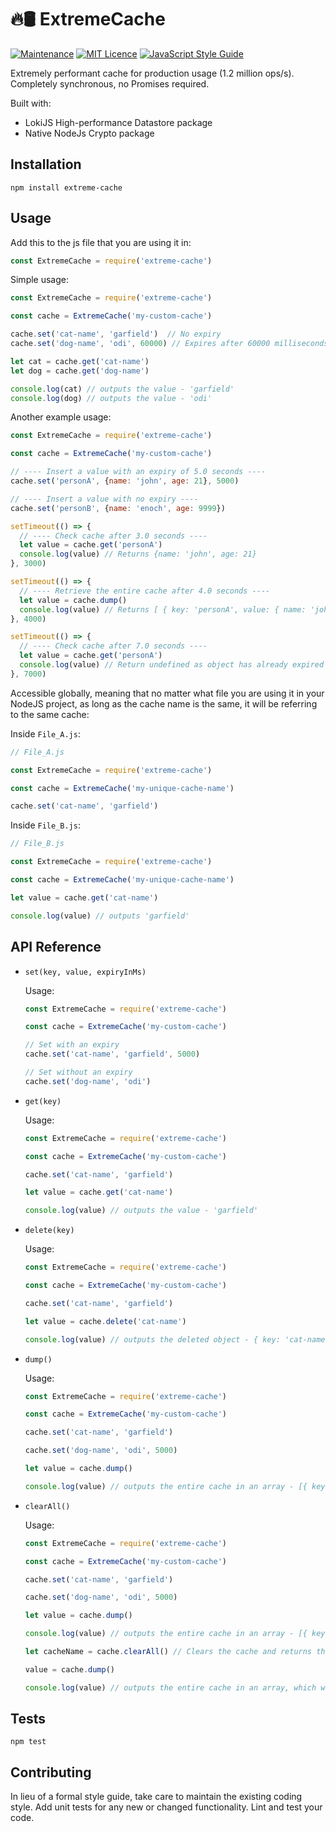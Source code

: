 # 🔥🛢 ExtremeCache

[![Maintenance](https://img.shields.io/badge/Maintained%3F-yes-green.svg)](https://github.com/joshuaquek/ExtremeCache/graphs/commit-activity)
[![MIT Licence](https://badges.frapsoft.com/os/mit/mit.svg?v=103)](https://opensource.org/licenses/mit-license.php)
[![JavaScript Style Guide](https://img.shields.io/badge/code_style-standard-brightgreen.svg)](https://standardjs.com)

Extremely performant cache for production usage (1.2 million ops/s). Completely synchronous, no Promises required.

Built with:
* LokiJS High-performance Datastore package
* Native NodeJs Crypto package

## Installation

  `npm install extreme-cache`

## Usage

  Add this to the js file that you are using it in:

  ```javascript
  const ExtremeCache = require('extreme-cache')

  ```

  Simple usage:

  ```javascript
  const ExtremeCache = require('extreme-cache')

  const cache = ExtremeCache('my-custom-cache') 

  cache.set('cat-name', 'garfield')  // No expiry
  cache.set('dog-name', 'odi', 60000) // Expires after 60000 milliseconds, which is 60 seconds

  let cat = cache.get('cat-name')
  let dog = cache.get('dog-name')

  console.log(cat) // outputs the value - 'garfield'
  console.log(dog) // outputs the value - 'odi'

  ```

  Another example usage:

  ```javascript
  const ExtremeCache = require('extreme-cache')
  
  const cache = ExtremeCache('my-custom-cache') 

  // ---- Insert a value with an expiry of 5.0 seconds ----
  cache.set('personA', {name: 'john', age: 21}, 5000) 

  // ---- Insert a value with no expiry ----
  cache.set('personB', {name: 'enoch', age: 9999}) 

  setTimeout(() => {
    // ---- Check cache after 3.0 seconds ----
    let value = cache.get('personA')
    console.log(value) // Returns {name: 'john', age: 21}
  }, 3000)

  setTimeout(() => {
    // ---- Retrieve the entire cache after 4.0 seconds ----
    let value = cache.dump()
    console.log(value) // Returns [ { key: 'personA', value: { name: 'john', age: 21 }, expiryInMs: 5000 }, { key: 'personB', value: { name: 'enoch', age: 9999 }, expiryInMs: undefined }]
  }, 4000)

  setTimeout(() => {
    // ---- Check cache after 7.0 seconds ----
    let value = cache.get('personA')
    console.log(value) // Return undefined as object has already expired
  }, 7000)

  ```

  Accessible globally, meaning that no matter what file you are using it in your NodeJS project, as long as the cache name is the same, it will be referring to the same cache:

  Inside `File_A.js`: 
  ```javascript
  // File_A.js

  const ExtremeCache = require('extreme-cache')

  const cache = ExtremeCache('my-unique-cache-name') 

  cache.set('cat-name', 'garfield')

  ```

  Inside `File_B.js`: 
  ```javascript
  // File_B.js

  const ExtremeCache = require('extreme-cache')

  const cache = ExtremeCache('my-unique-cache-name') 

  let value = cache.get('cat-name')
  
  console.log(value) // outputs 'garfield'

  ```

## API Reference

* `set(key, value, expiryInMs)`

  Usage:
  ```javascript
  const ExtremeCache = require('extreme-cache')

  const cache = ExtremeCache('my-custom-cache') 

  // Set with an expiry
  cache.set('cat-name', 'garfield', 5000)

  // Set without an expiry
  cache.set('dog-name', 'odi')

  ```

* `get(key)`

  Usage:
  ```javascript
  const ExtremeCache = require('extreme-cache')
  
  const cache = ExtremeCache('my-custom-cache') 

  cache.set('cat-name', 'garfield')

  let value = cache.get('cat-name')

  console.log(value) // outputs the value - 'garfield'

  ```

* `delete(key)`

  Usage:
  ```javascript
  const ExtremeCache = require('extreme-cache')

  const cache = ExtremeCache('my-custom-cache') 

  cache.set('cat-name', 'garfield')

  let value = cache.delete('cat-name')

  console.log(value) // outputs the deleted object - { key: 'cat-name', value: 'garfield', timeoutInMs: undefined }

  ```

* `dump()`

  Usage:
  ```javascript
  const ExtremeCache = require('extreme-cache')

  const cache = ExtremeCache('my-custom-cache') 

  cache.set('cat-name', 'garfield')

  cache.set('dog-name', 'odi', 5000)

  let value = cache.dump()
  
  console.log(value) // outputs the entire cache in an array - [{ key: 'cat-name', value: 'garfield', timeoutInMs: undefined }, { key: 'dog-name', value: 'odi', timeoutInMs: 5000 }]

  ```

* `clearAll()`

  Usage:
  ```javascript
  const ExtremeCache = require('extreme-cache')

  const cache = ExtremeCache('my-custom-cache') 

  cache.set('cat-name', 'garfield')
  
  cache.set('dog-name', 'odi', 5000)

  let value = cache.dump()

  console.log(value) // outputs the entire cache in an array - [{ key: 'cat-name', value: 'garfield', timeoutInMs: undefined }, { key: 'dog-name', value: 'odi', timeoutInMs: 5000 }]

  let cacheName = cache.clearAll() // Clears the cache and returns the cache name as a string - 'my-custom-cache'

  value = cache.dump()
  
  console.log(value) // outputs the entire cache in an array, which will be empty by now - []

  ```

## Tests

  `npm test`

## Contributing

In lieu of a formal style guide, take care to maintain the existing coding style. Add unit tests for any new or changed functionality. Lint and test your code.